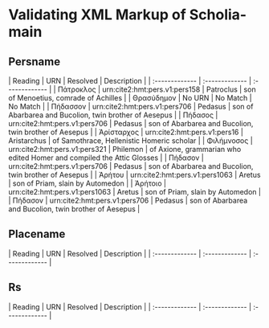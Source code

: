 # Validating XML Markup of Scholia-main


## Persname 

| Reading | URN | Resolved | Description |
| :------------- | :------------- | :------------- |
| Πάτροκλος | urn:cite2:hmt:pers.v1:pers158 | Patroclus | son of Menoetius, comrade of Achilles | 
| Θρασύδημον | <span class='nomatch text-danger'>No URN</span> | <span class='nomatch text-danger'>No Match</span> | <span class='nomatch text-danger'>No Match</span> | 
| Πήδασσον | urn:cite2:hmt:pers.v1:pers706 | Pedasus | son of Abarbarea and Bucolion, twin brother of Aesepus | 
| Πήδασος | urn:cite2:hmt:pers.v1:pers706 | Pedasus | son of Abarbarea and Bucolion, twin brother of Aesepus | 
| Ἀρίσταρχος | urn:cite2:hmt:pers.v1:pers16 | Aristarchus | of Samothrace, Hellenistic Homeric scholar | 
| Φιλήμνοσος | urn:cite2:hmt:pers.v1:pers321 | Philemon | of Axione, grammarian who edited Homer and compiled the Attic Glosses | 
| Πήδασον | urn:cite2:hmt:pers.v1:pers706 | Pedasus | son of Abarbarea and Bucolion, twin brother of Aesepus | 
| Ἀρήτου | urn:cite2:hmt:pers.v1:pers1063 | Aretus | son of Priam, slain by Automedon | 
| Ἀρήτοιο | urn:cite2:hmt:pers.v1:pers1063 | Aretus | son of Priam, slain by Automedon | 
| Πήδασον | urn:cite2:hmt:pers.v1:pers706 | Pedasus | son of Abarbarea and Bucolion, twin brother of Aesepus | 

## Placename 

| Reading | URN | Resolved | Description |
| :------------- | :------------- | :------------- |

## Rs 

| Reading | URN | Resolved | Description |
| :------------- | :------------- | :------------- |
